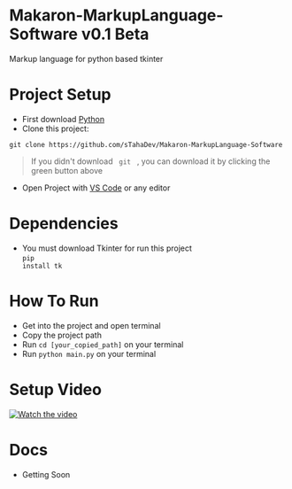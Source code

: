 # Makaron-MarkupLanguage-Software v0.1 Beta
 Markup language for python based tkinter
# Project Setup
- First download [Python](https://www.python.org/)
- Clone this project:
```
git clone https://github.com/sTahaDev/Makaron-MarkupLanguage-Software
```
> If you didn't download <code> git </code> , you can download it by clicking the green button above

- Open Project with [VS Code](https://code.visualstudio.com/) or any editor
# Dependencies
- You must download Tkinter for run this project <br>
<code>pip install tk</code>
# How To Run
- Get into the project and open terminal
- Copy the project path
- Run <code>cd [your_copied_path]</code> on your terminal
- Run <code>python main.py</code> on your terminal
# Setup Video
[![Watch the video](https://i.imgur.com/vKb2F1B.png)](https://www.youtube.com/watch?v=i1OiVdCo3N4)

# Docs
- Getting Soon
